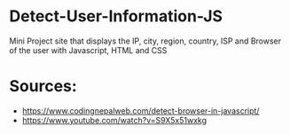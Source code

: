 # Detect-User-Information-JS
 Mini Project site that displays the IP, city, region, country, ISP and Browser of the user with Javascript, HTML and CSS
 
 # Sources:
 - https://www.codingnepalweb.com/detect-browser-in-javascript/
 - https://www.youtube.com/watch?v=S9X5x51wxkg
